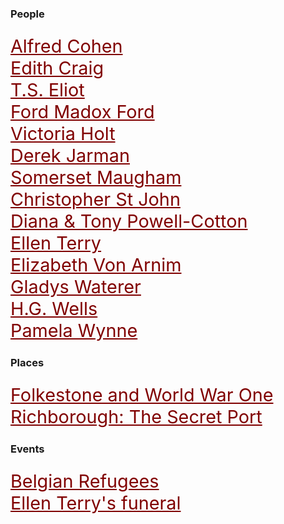 <style>
    .clearfix::after {content: ""; clear: both; display: table;}
    .thumb {float:left; margin:0 18px 0 6px; width:100%; width:100%; max-width:150px; box-shadow: 0 4px 8px 0 rgba(0, 0, 0, 0.2), 0 6px 20px 0 rgba(0, 0, 0, 0.19); border:1px solid #aaa; margin-bottom: 24px;}
    p {font-size: 1.5rem;}
    a {color: #800000 !important; font-size: 1.2em;}
</style>

<param ve-config title="20th Century Kent">

### People

[Alfred Cohen](20c-cohen-biography)   
[Edith Craig](20c-craig-biography)  
[T.S. Eliot](20c-eliot-biography)   
[Ford Madox Ford](20c-fordmadoxford-biography)   
[Victoria Holt](20c-holt-biography)   
[Derek Jarman](20c-jarman-biography)   
[Somerset Maugham](20c-maugham-biography)  
[Christopher St John](20c-st-john-biography)  
[Diana & Tony Powell-Cotton](20c-powell-cotton-biography)   
[Ellen Terry](20c-terry-biography)  
[Elizabeth Von Arnim](20c-vonarnim-biography)   
[Gladys Waterer](20c-waterer-biography)   
[H.G. Wells](20c-wellshg-biography)   
[Pamela Wynne](20c-wynne-biography)   

### Places

[Folkestone and World War One](20c-folkestone-ww1)   
[Richborough: The Secret Port](20c-richborough)

### Events

[Belgian Refugees](20c-belgian-refugees)   
[Ellen Terry's funeral](20c-terry-funeral)  

<!--stackedit_data:
eyJoaXN0b3J5IjpbLTU0NjU5MDMxN119
-->
